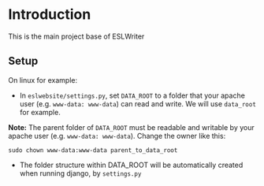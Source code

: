 # Introduction
This is the main project base of ESLWriter

## Setup
On linux for example:
* In `eslwebsite/settings.py`, set `DATA_ROOT` to a folder that your apache user (e.g. `www-data: www-data`) can read and write. We will use `data_root` for example.

**Note:** The parent folder of `DATA_ROOT` must be readable and writable by your apache user (e.g. `www-data: www-data`). Change the owner like this:

```shell
sudo chown www-data:www-data parent_to_data_root
```

* The folder structure within DATA_ROOT will be automatically created when running django, by `settings.py`

